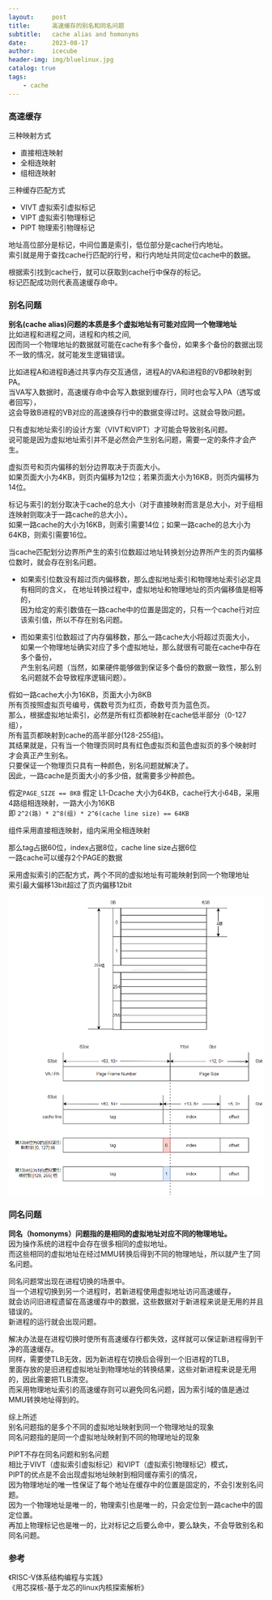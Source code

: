 ```yaml
---
layout:     post
title:      高速缓存的别名和同名问题
subtitle:   cache alias and homonyms
date:       2023-08-17
author:     icecube
header-img: img/bluelinux.jpg
catalog: true
tags:
    - cache
---
```


### 高速缓存
三种映射方式
* 直接相连映射
* 全相连映射
* 组相连映射

三种缓存匹配方式
* VIVT  虚拟索引虚拟标记
* VIPT  虚拟索引物理标记
* PIPT  物理索引物理标记

地址高位部分是标记，中间位置是索引，低位部分是cache行内地址。  
索引就是用于查找cache行匹配的行号，和行内地址共同定位cache中的数据。

根据索引找到cache行，就可以获取到cache行中保存的标记。  
标记匹配成功则代表高速缓存命中。

### 别名问题
**别名(cache alias)问题的本质是多个虚拟地址有可能对应同一个物理地址**  
比如进程和进程之间，进程和内核之间,  
因而同一个物理地址的数据就可能在cache有多个备份，如果多个备份的数据出现不一致的情况，就可能发生逻辑错误。  

比如进程A和进程B通过共享内存交互通信，进程A的VA和进程B的VB都映射到PA。  
当VA写入数据时，高速缓存命中会写入数据到缓存行，同时也会写入PA（透写或者回写），  
这会导致B进程的VB对应的高速换存行中的数据变得过时。这就会导致问题。

只有虚拟地址索引的设计方案（VIVT和VIPT）才可能会导致别名问题。  
说可能是因为虚拟地址索引并不是必然会产生别名问题，需要一定的条件才会产生。  

虚拟页号和页内偏移的划分边界取决于页面大小。  
如果页面大小为4KB，则页内偏移为12位；若果页面大小为16KB，则页内偏移为14位。  

标记与索引的划分取决于cache的总大小（对于直接映射而言是总大小，对于组相连映射则取决于一路cache的总大小）。  
如果一路cache的大小为16KB，则索引需要14位；如果一路cache的总大小为64KB，则索引需要16位。  

当cache匹配划分边界所产生的索引位数超过地址转换划分边界所产生的页内偏移位数时，就会存在别名问题。  

* 如果索引位数没有超过页内偏移数，那么虚拟地址索引和物理地址索引必定具有相同的含义，
在地址转换过程中，虚拟地址和物理地址的页内偏移值是相等的，  
因为给定的索引数值在一路cache中的位置是固定的，只有一个cache行对应该索引值，所以不存在别名问题。

* 而如果索引位数超过了内存偏移数，那么一路cache大小将超过页面大小，  
如果一个物理地址确实对应了多个虚拟地址，那么就很有可能在cache中存在多个备份，  
产生别名问题（当然，如果硬件能够做到保证多个备份的数据一致性，那么别名问题就不会导致程序逻辑问题）。

假如一路cache大小为16KB，页面大小为8KB  
所有页按照虚拟页号编号，偶数号页为红页，奇数号页为蓝色页。     
那么，根据虚拟地址索引，必然是所有红页都映射在cache低半部分（0-127组），  
所有蓝页都映射到cache的高半部分(128-255组)。   
其结果就是，只有当一个物理页同时具有红色虚拟页和蓝色虚拟页的多个映射时  
才会真正产生别名。  
只要保证一个物理页只具有一种颜色，别名问题就解决了。  
因此，一路cache是页面大小的多少倍，就需要多少种颜色。  

假定`PAGE_SIZE == 8KB`
假定 L1-Dcache 大小为64KB，cache行大小64B，采用4路组相连映射，一路大小为16KB  
即 `2^2(路) * 2^8(组) * 2^6(cache line size) == 64KB`  

组件采用直接相连映射，组内采用全相连映射  

那么tag占据60位，index占据8位，cache line size占据6位  
一路cache可以缓存2个PAGE的数据  

采用虚拟索引的匹配方式，两个不同的虚拟地址有可能映射到同一个物理地址  
索引最大偏移13bit超过了页内偏移12bit  

![](https://raw.githubusercontent.com/l3b2w1/l3b2w1.github.io/master/img/2023-08-17-virtual-index.png)

### 同名问题
**同名（homonyms）问题指的是相同的虚拟地址对应不同的物理地址。**  
因为操作系统的进程中会存在很多相同的虚拟地址。  
而这些相同的虚拟地址在经过MMU转换后得到不同的物理地址，所以就产生了同名问题。

同名问题常出现在进程切换的场景中。  
当一个进程切换到另一个进程时，若新进程使用虚拟地址访问高速缓存，    
就会访问旧进程遗留在高速缓存中的数据，这些数据对于新进程来说是无用的并且错误的。    
新进程的运行就会出现问题。    

解决办法是在进程切换时使所有高速缓存行都失效，这样就可以保证新进程得到干净的高速缓存。    
同样，需要使TLB无效，因为新进程在切换后会得到一个旧进程的TLB，    
里面存放的是旧进程虚拟地址到物理地址的转换结果，这些对新进程来说是无用的，因此需要把TLB清空。  
而采用物理地址索引的高速缓存则可以避免同名问题，因为索引域的值是通过MMU转换地址得到的。  

综上所述   
别名问题指的是多个不同的虚拟地址映射到同一个物理地址的现象   
同名问题指的是同一个虚拟地址映射到不同的物理地址的现象  

PIPT不存在同名问题和别名问题  
相比于VIVT（虚拟索引虚拟标记）和VIPT（虚拟索引物理标记）模式，    
PIPT的优点是不会出现虚拟地址映射到相同缓存索引的情况，   
因为物理地址的唯一性保证了每个地址在缓存中的位置是固定的，不会引发别名问题。  
因为一个物理地址是唯一的，物理索引也是唯一的，只会定位到一路cache中的固定位置。    
再加上物理标记也是唯一的，比对标记之后要么命中，要么缺失，不会导致别名和同名问题。

### 参考
《RISC-V体系结构编程与实践》  
《用芯探核-基于龙芯的linux内核探索解析》    
